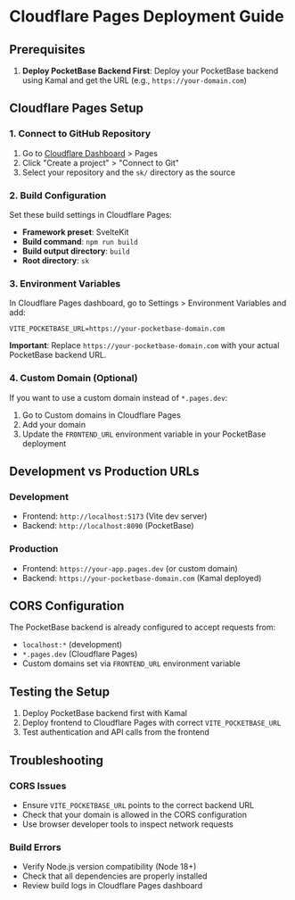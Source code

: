 # Cloudflare Pages Deployment Guide

## Prerequisites

1. **Deploy PocketBase Backend First**: Deploy your PocketBase backend using Kamal and get the URL (e.g., `https://your-domain.com`)

## Cloudflare Pages Setup

### 1. Connect to GitHub Repository

1. Go to [Cloudflare Dashboard](https://dash.cloudflare.com) > Pages
2. Click "Create a project" > "Connect to Git"
3. Select your repository and the `sk/` directory as the source

### 2. Build Configuration

Set these build settings in Cloudflare Pages:

- **Framework preset**: SvelteKit
- **Build command**: `npm run build`
- **Build output directory**: `build`
- **Root directory**: `sk`

### 3. Environment Variables

In Cloudflare Pages dashboard, go to Settings > Environment Variables and add:

```
VITE_POCKETBASE_URL=https://your-pocketbase-domain.com
```

**Important**: Replace `https://your-pocketbase-domain.com` with your actual PocketBase backend URL.

### 4. Custom Domain (Optional)

If you want to use a custom domain instead of `*.pages.dev`:

1. Go to Custom domains in Cloudflare Pages
2. Add your domain
3. Update the `FRONTEND_URL` environment variable in your PocketBase deployment

## Development vs Production URLs

### Development
- Frontend: `http://localhost:5173` (Vite dev server)
- Backend: `http://localhost:8090` (PocketBase)

### Production
- Frontend: `https://your-app.pages.dev` (or custom domain)
- Backend: `https://your-pocketbase-domain.com` (Kamal deployed)

## CORS Configuration

The PocketBase backend is already configured to accept requests from:
- `localhost:*` (development)
- `*.pages.dev` (Cloudflare Pages)
- Custom domains set via `FRONTEND_URL` environment variable

## Testing the Setup

1. Deploy PocketBase backend first with Kamal
2. Deploy frontend to Cloudflare Pages with correct `VITE_POCKETBASE_URL`
3. Test authentication and API calls from the frontend

## Troubleshooting

### CORS Issues
- Ensure `VITE_POCKETBASE_URL` points to the correct backend URL
- Check that your domain is allowed in the CORS configuration
- Use browser developer tools to inspect network requests

### Build Errors
- Verify Node.js version compatibility (Node 18+)
- Check that all dependencies are properly installed
- Review build logs in Cloudflare Pages dashboard
